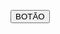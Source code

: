 <!--# Donations / Doações
Doações Web


<!DOCTYPE html>
<html lang="en,es,pt-br">
   

    


 

<head>

</head>
<body>
<p align="center"><img src="https://raw.githubusercontent.com/GamerCleanVic/donations/gh-pages/LPTV.jpeg" alt="LPTV" height="360" width="720"/><br /><br />
      
      
   <p align="center"><a href="https://gamercleanvic.github.io/donations/" alt="DOAÇÃO"
 target="_blank"><button onclick="myFunction()">CLIQUE PARA DOAR</button></a></p>

 </body>   

</html>
-->

<button class="button">BOTÃO</button>








